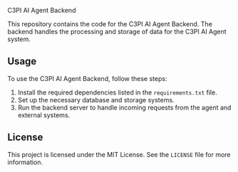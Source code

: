 C3PI AI Agent Backend

This repository contains the code for the C3PI AI Agent Backend. The backend handles the processing and storage of data for the C3PI AI Agent system.

## Usage

To use the C3PI AI Agent Backend, follow these steps:

1. Install the required dependencies listed in the `requirements.txt` file.
2. Set up the necessary database and storage systems.
3. Run the backend server to handle incoming requests from the agent and external systems.

## License

This project is licensed under the MIT License. See the `LICENSE` file for more information.
